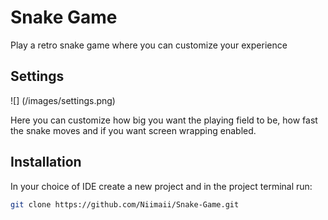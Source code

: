 # Snake Game

Play a retro snake game where you can customize your experience

## Settings

![] (/images/settings.png)

Here you can customize how big you want the playing field to be, how fast the snake moves and if you want screen wrapping enabled.

## Installation

In your choice of IDE create a new project and in the project terminal run:

```bash
git clone https://github.com/Niimaii/Snake-Game.git
```
